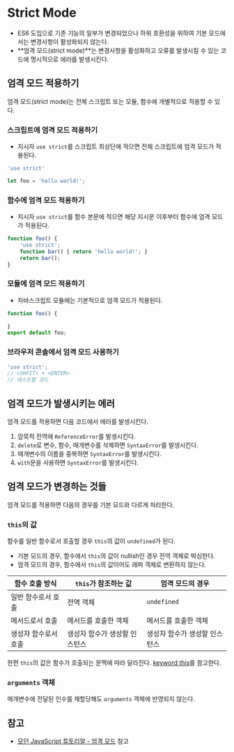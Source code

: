 # Strict Mode

- ES6 도입으로 기존 기능의 일부가 변경되었으나 하위 호환성을 위하여 기본 모드에서는 변경사항이 활성화되지 않는다.
- **엄격 모드(strict mode)**는 변경사항을 활성화하고 오류를 발생시킬 수 있는 코드에 명시적으로 에러를 발생시킨다.



## 엄격 모드 적용하기

엄격 모드(strict mode)는 전체 스크립트 또는 모듈, 함수에 개별적으로 적용할 수 있다.

### 스크립트에 엄격 모드 적용하기

- 지시자 `use strict`를 스크립트 최상단에 적으면 전체 스크립트에 엄격 모드가 적용된다.

```js
'use strict'

let foo = 'hello world!';
```

### 함수에 엄격 모드 적용하기

- 지시자 `use strict`를 함수 본문에 적으면 해당 지시문 이후부터 함수에 엄격 모드가 적용된다.

```js
function foo() {
    'use strict';
    function bar() { return 'hello world!'; }
    return bar();
}
```

### 모듈에 엄격 모드 적용하기

- 자바스크립트 모듈에는 기본적으로 엄격 모드가 적용된다.

```js
function foo() {
    
}
export default foo;
```

### 브라우저 콘솔에서 엄격 모드 사용하기

```js
'use strict';
// <SHFIT> + <ENTER>
// 테스트할 코드
```



## 엄격 모드가 발생시키는 에러

엄격 모드를 적용하면 다음 코드에서 에러를 발생시킨다.

1. 암묵적 전역에 `ReferenceError`를 발생시킨다.
2. `delete`로 변수, 함수, 매개변수를 삭제하면 `SyntaxError`를 발생시킨다.
3. 매개변수의 이름을 중복하면 `SyntaxError`를 발생시킨다.
4. `with`문을 사용하면 `SyntaxError`를 발생시킨다.



## 엄격 모드가 변경하는 것들

엄격 모드를 적용하면 다음의 경우를 기본 모드와 다르게 처리한다.

### `this`의 값

함수를 일반 함수로서 호출할 경우 `this`의 값이 `undefined`가 된다.

- 기본 모드의 경우, 함수에서 `this`의 값이 nullish인 경우 전역 객체로 박싱한다.
- 엄격 모드의 경우, 함수에서 `this`의 값이어도 래퍼 객체로 변환하지 않는다.

| 함수 호출 방식       | `this`가 참조하는 값          | 엄격 모드의 경우              |
| -------------------- | ----------------------------- | ----------------------------- |
| 일반 함수로서 호출   | 전역 객체                     | `undefined`                   |
| 메서드로서 호출      | 메서드를 호출한 객체          | 메서드를 호출한 객체          |
| 생성자 함수로서 호출 | 생성자 함수가 생성할 인스턴스 | 생성자 함수가 생성할 인스턴스 |

한편 `this`의 값은 함수가 호출되는 문맥에 따라 달라진다. [keyword this](https://github.com/leegwae/study-javascript/blob/main/Keyword%20this.md)를 참고한다.

### `arguments` 객체

매개변수에 전달된 인수를 재할당해도 `arguments` 객체에 반영되지 않는다.

## 참고

- [모던 JavaScript 튜토리얼 - 엄격 모드](https://ko.javascript.info/strict-mode) 참고

